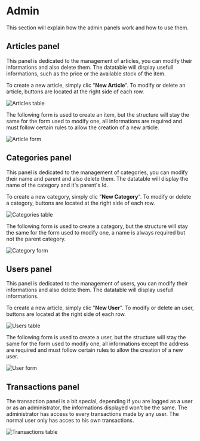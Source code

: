# Admin

This section will explain how the admin panels work and how to use them.

## Articles panel

This panel is dedicated to the management of articles, you can modify their informations and also delete them. The datatable will display usefull informations, such as the price or the available stock of the item.

To create a new article, simply clic "**New Article**". To modify or delete an article, buttons are located at the right side of each row.

<img :src="$withBase('/articles/table.png')" alt="Articles table">


The following form is used to create an item, but the structure will stay the same for the form used to modify one, all informations are required and must follow certain rules to allow the creation of a new article.

<img :src="$withBase('/articles/form.png')" alt="Article form">


## Categories panel

This panel is dedicated to the management of categories, you can modify their name and parent and also delete them. The datatable will display the name of the category and it's parent's Id.

To create a new category, simply clic "**New Category**". To modify or delete a category, buttons are located at the right side of each row.

<img :src="$withBase('/categories/table.png')" alt="Categories table">


The following form is used to create a category, but the structure will stay the same for the form used to modify one, a name is always required but not the parent category.

<img :src="$withBase('/categories/form.png')" alt="Category form">


## Users panel

This panel is dedicated to the management of users, you can modify their informations and also delete them. The datatable will display usefull informations.

To create a new article, simply clic "**New User**". To modify or delete an user, buttons are located at the right side of each row.

<img :src="$withBase('/users/table.png')" alt="Users table">


The following form is used to create a user, but the structure will stay the same for the form used to modify one, all informations except the address are required and must follow certain rules to allow the creation of a new user.

<img :src="$withBase('/users/form.png')" alt="User form">

## Transactions panel

The transaction panel is a bit special, depending if you are logged as a user or as an administrator, the informations displayed won't be the same. The administrator has access to every transactions made by any user. The normal user only has acces to his own transactions.

<img :src="$withBase('/transactions/table.png')" alt="Transactions table">
